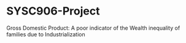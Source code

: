 # SYSC906-Project
Gross Domestic Product: A poor indicator of the Wealth inequality of families due to Industrialization 
